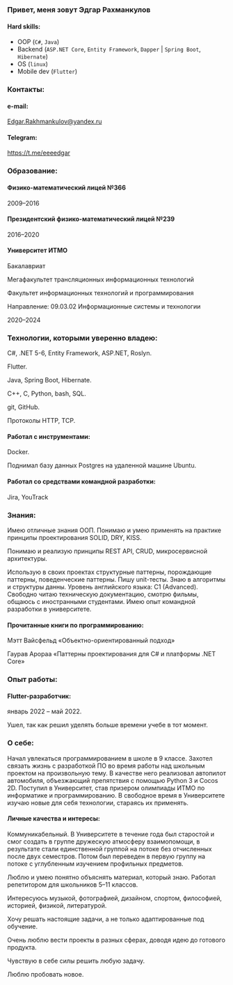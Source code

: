 <!--
**eeeedgar/eeeedgar** is a ✨ _special_ ✨ repository because its `README.md` (this file) appears on your GitHub profile.

Here are some ideas to get you started:

- 🔭 I’m currently working on ...
- 🌱 I’m currently learning ...
- 👯 I’m looking to collaborate on ...
- 🤔 I’m looking for help with ...
- 💬 Ask me about ... ()
- 📫 How to reach me: ...
- 😄 Pronouns: ...
- ⚡ Fun fact: ...
-->


### Привет, меня зовут Эдгар Рахманкулов

#### Hard skills:

  - OOP (`C#`, `Java`)
  - Backend (`ASP.NET Core`, `Entity Framework`, `Dapper` | `Spring Boot`, `Hibernate`)
  - OS (`linux`)
  - Mobile dev (`Flutter`)

### Контакты:

#### e-mail:

Edgar.Rakhmankulov@yandex.ru

#### Telegram:

https://t.me/eeeedgar

### Образование:
#### Физико-математический лицей №366

2009–2016

#### Президентский физико-математический лицей №239

2016–2020

#### Университет ИТМО

Бакалавриат

Мегафакультет трансляционных информационных технологий

Факультет информационных технологий и программирования

Направление: 09.03.02 Информационные системы и технологии

2020–2024

### Технологии, которыми уверенно владею:

C#, .NET 5-6, Entity Framework, ASP.NET, Roslyn.

Flutter.

Java, Spring Boot, Hibernate.

C++, C, Python, bash, SQL.

git, GitHub.

Протоколы HTTP, TCP.

#### Работал с инструментами:

Docker.

Поднимал базу данных Postgres на удаленной машине Ubuntu.

#### Работал со средствами командной разработки:
Jira, YouTrack

### Знания:
Имею отличные знания ООП. Понимаю и умею применять на практике принципы проектирования SOLID, DRY, KISS.

Понимаю и реализую принципы REST API, CRUD, микросервисной архитектуры.

Использую в своих проектах структурные паттерны, порождающие паттерны, поведенческие паттерны.
Пишу unit-тесты.
Знаю в алгоритмы и структуры данны.
Уровень английского языка: C1 (Advanced). Свободно читаю техническую документацию, смотрю фильмы, общаюсь с иностранными студентами.
Имею опыт командной разработки в университете.

#### Прочитанные книги по программированию:

Мэтт Вайсфельд «Объектно-ориентированный подход»

Гаурав Арораа «Паттерны проектирования для C# и платформы .NET Core»


### Опыт работы:

#### Flutter-разработчик:

январь 2022 – май 2022.

Ушел, так как решил уделять больше времени учебе в тот момент.

### О себе:

Начал увлекаться программированием в школе в 9 классе. Захотел связать жизнь с разработкой ПО во время работы над школьным проектом на произвольную тему. В качестве него реализовал автопилот автомобиля, объезжающий препятствия с помощью Python 3 и Cocos 2D. Поступил в Университет, став призером олимпиады ИТМО по информатике и программированию. В свободное время в Университете изучаю новые для себя технологии, стараясь их применять.

#### Личные качества и интересы:

Коммуникабельный. В Университете в течение года был старостой и смог создать в группе дружескую атмосферу взаимопомощи, в результате стали единственной группой на потоке без отчисленных после двух семестров. Потом был переведен в первую группу на потоке с углубленным изучением профильных предметов.

Люблю и умею понятно объяснять материал, который знаю. Работал репетитором для школьников 5–11 классов.

Интересуюсь музыкой, фотографией, дизайном, спортом, философией, историей, физикой, литературой.

Хочу решать настоящие задачи, а не только адаптированные под обучение.

Очень люблю вести проекты в разных сферах, доводя идею до готового продукта.

Чувствую в себе силы решить любую задачу.

Люблю пробовать новое.
